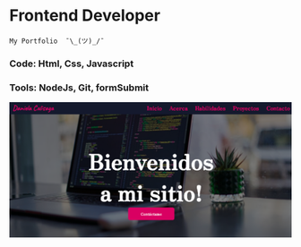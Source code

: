 # Frontend Developer

    My Portfolio  ¯\_(ツ)_/¯

### Code: Html, Css, Javascript

### Tools: NodeJs, Git, formSubmit

![cover](assets/cover.png)
